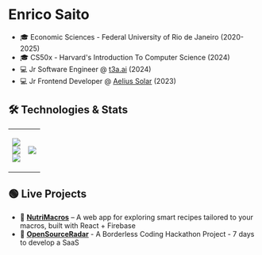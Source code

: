 # Enrico Saito  

- 🎓 Economic Sciences - Federal University of Rio de Janeiro (2020-2025)  
- 🎓 CS50x - Harvard's Introduction To Computer Science (2024)  
- 💻 Jr Software Engineer @ [t3a.ai](https://t3a.ai) (2024)  
- 💻 Jr Frontend Developer @ [Aelius Solar](https://aeliussolar.com.br) (2023)  

## 🛠 Technologies & Stats 

<table style="border-collapse: collapse; border: none; width: 100%;">
<tr>
  <!-- Tech Stack) -->
  <td valign="middle" align="center" style="border: none;">
    <p align="center">
      <img src="https://skillicons.dev/icons?i=js,ts,react,tailwind&perline=4"><br>
      <img src="https://skillicons.dev/icons?i=nodejs,python,firebase,supabase&perline=4"><br>
      <img src="https://skillicons.dev/icons?i=git,githubactions,docker,aws&perline=4">
    </p>
  </td>

  <!-- GitHub Stats -->
  <td valign="middle" align="center" style="border: none;">
    <img src="https://github-readme-stats.vercel.app/api?username=enricosaito&show_icons=true&theme=tokyonight">
  </td>
</tr>
</table>

## 🟢 Live Projects

- 🍉 [**NutriMacros**](https://macro-calculator-e0c96.web.app/) – A web app for exploring smart recipes tailored to your macros, built with React + Firebase
- 📡 [**OpenSourceRadar**](https://open-source-radar.web.app/) - A Borderless Coding Hackathon Project - 7 days to develop a SaaS  

